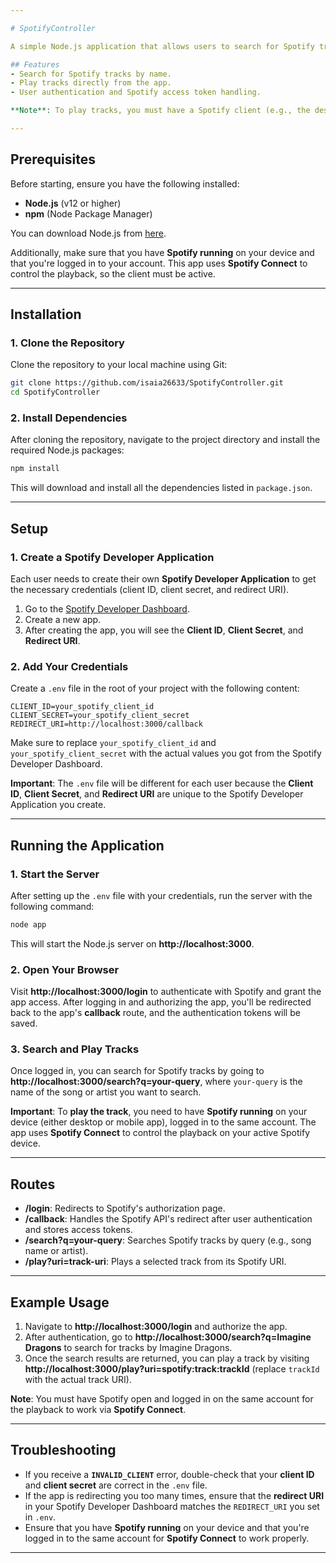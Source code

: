```yaml
---

# SpotifyController

A simple Node.js application that allows users to search for Spotify tracks and play them directly from the node server. The app integrates with the **Spotify Web API** to enable searching for tracks, fetching their information, and playing them.

## Features
- Search for Spotify tracks by name.
- Play tracks directly from the app.
- User authentication and Spotify access token handling.

**Note**: To play tracks, you must have a Spotify client (e.g., the desktop or mobile app) running and logged in on the same account, as the app uses **Spotify Connect** to control playback.

---
```


## Prerequisites

Before starting, ensure you have the following installed:

- **Node.js** (v12 or higher)
- **npm** (Node Package Manager)

You can download Node.js from [here](https://nodejs.org/).

Additionally, make sure that you have **Spotify running** on your device and that you're logged in to your account. This app uses **Spotify Connect** to control the playback, so the client must be active.

---

## Installation

### 1. Clone the Repository

Clone the repository to your local machine using Git:

```bash
git clone https://github.com/isaia26633/SpotifyController.git
cd SpotifyController
```

### 2. Install Dependencies

After cloning the repository, navigate to the project directory and install the required Node.js packages:

```bash
npm install
```

This will download and install all the dependencies listed in `package.json`.

---

## Setup

### 1. Create a Spotify Developer Application

Each user needs to create their own **Spotify Developer Application** to get the necessary credentials (client ID, client secret, and redirect URI).

1. Go to the [Spotify Developer Dashboard](https://developer.spotify.com/dashboard/applications).
2. Create a new app.
3. After creating the app, you will see the **Client ID**, **Client Secret**, and **Redirect URI**.

### 2. Add Your Credentials

Create a `.env` file in the root of your project with the following content:

```plaintext
CLIENT_ID=your_spotify_client_id
CLIENT_SECRET=your_spotify_client_secret
REDIRECT_URI=http://localhost:3000/callback
```

Make sure to replace `your_spotify_client_id` and `your_spotify_client_secret` with the actual values you got from the Spotify Developer Dashboard.

**Important**: The `.env` file will be different for each user because the **Client ID**, **Client Secret**, and **Redirect URI** are unique to the Spotify Developer Application you create. 

---

## Running the Application

### 1. Start the Server

After setting up the `.env` file with your credentials, run the server with the following command:

```bash
node app
```

This will start the Node.js server on **http://localhost:3000**.

### 2. Open Your Browser

Visit **http://localhost:3000/login** to authenticate with Spotify and grant the app access. After logging in and authorizing the app, you'll be redirected back to the app's **callback** route, and the authentication tokens will be saved.

### 3. Search and Play Tracks

Once logged in, you can search for Spotify tracks by going to **http://localhost:3000/search?q=your-query**, where `your-query` is the name of the song or artist you want to search.

**Important**: To **play the track**, you need to have **Spotify running** on your device (either desktop or mobile app), logged in to the same account. The app uses **Spotify Connect** to control the playback on your active Spotify device.

---

## Routes

- **/login**: Redirects to Spotify's authorization page.
- **/callback**: Handles the Spotify API's redirect after user authentication and stores access tokens.
- **/search?q=your-query**: Searches Spotify tracks by query (e.g., song name or artist).
- **/play?uri=track-uri**: Plays a selected track from its Spotify URI.

---

## Example Usage

1. Navigate to **http://localhost:3000/login** and authorize the app.
2. After authentication, go to **http://localhost:3000/search?q=Imagine Dragons** to search for tracks by Imagine Dragons.
3. Once the search results are returned, you can play a track by visiting **http://localhost:3000/play?uri=spotify:track:trackId** (replace `trackId` with the actual track URI).

**Note**: You must have Spotify open and logged in on the same account for the playback to work via **Spotify Connect**.

---

## Troubleshooting

- If you receive a **`INVALID_CLIENT`** error, double-check that your **client ID** and **client secret** are correct in the `.env` file.
- If the app is redirecting you too many times, ensure that the **redirect URI** in your Spotify Developer Dashboard matches the `REDIRECT_URI` you set in `.env`.
- Ensure that you have **Spotify running** on your device and that you're logged in to the same account for **Spotify Connect** to work properly.

---
